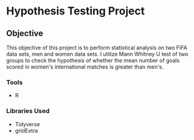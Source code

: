 
# Hypothesis Testing Project





## Objective

This objective of this project is to perform statistical analysis on two FIFA data sets, men and women data sets. I utilize Mann Whitney U test of two groups to check the hypothesis of whether the mean number of goals scored in women's international matches is greater than men's.

### Tools
- R

### Libraries Used
- Tidyverse
- gridExtra







